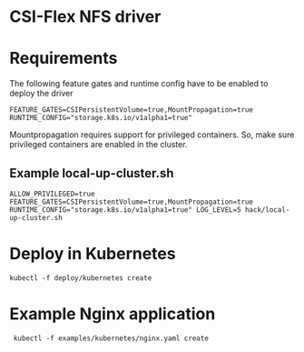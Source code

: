 # CSI-Flex NFS driver

# Requirements

The following feature gates and runtime config have to be enabled to deploy the driver

```
FEATURE_GATES=CSIPersistentVolume=true,MountPropagation=true
RUNTIME_CONFIG="storage.k8s.io/v1alpha1=true"
```

Mountpropagation requires support for privileged containers. So, make sure privileged containers are enabled in the cluster.

## Example local-up-cluster.sh

```ALLOW_PRIVILEGED=true FEATURE_GATES=CSIPersistentVolume=true,MountPropagation=true RUNTIME_CONFIG="storage.k8s.io/v1alpha1=true" LOG_LEVEL=5 hack/local-up-cluster.sh```


# Deploy in Kubernetes

```kubectl -f deploy/kubernetes create```

# Example Nginx application

``` kubectl -f examples/kubernetes/nginx.yaml create```
